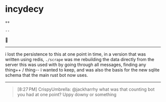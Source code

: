 # incydecy

`++`

`--`

:thinking:

---

i lost the persistence to this at one point in time, in a version that was written using redis, `./scrape` was me rebuilding the data directly from the server this was used with by going through all messages, finding any thing++ / thing-- i wanted to keep, and was also the basis for the new sqlite schema that the main rust bot now uses.

---

> [8:27 PM] CrispyUmbrella: @jackharrhy what was that counting bot you had at one point? Uppy downy or something
